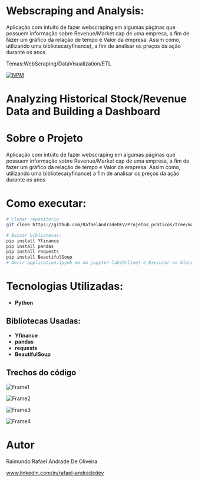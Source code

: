 # Webscraping and Analysis:
Aplicação com intuito de fazer webscraping em algumas páginas que possuem informação sobre Revenue/Market cap de uma empresa, a fim de fazer um gráfico da relação de tempo e Valor da empresa. Assim como, utilizando uma biblioteca(yfinance), a fim de analisar os preços da ação durante os anos.

Temas:WebScraping/DataVisualization/ETL

[![NPM](https://img.shields.io/npm/l/react)](https://github.com/RafaelAndradeDEV/Projetos_praticos/blob/master/LICENSE)

# Analyzing Historical Stock/Revenue Data and Building a Dashboard

# Sobre o Projeto

Aplicação com intuito de fazer webscraping em algumas páginas que possuem informação sobre Revenue/Market cap de uma empresa, a fim de fazer um gráfico da relação de tempo e Valor da empresa. Assim como, utilizando uma biblioteca(yfinance) a fim de analisar os preços da ação durante os anos

# Como executar:

```bash
# clonar repositório
git clone https://github.com/RafaelAndradeDEV/Projetos_praticos/tree/master/WebScraping_and_Analysis

# Baixar bibliotecas:
pip install Yfinance
pip install pandas
pip install requests
pip install BeautifulSoup
# Abrir application.ipynb em um jupyter-lab(Online) e Executar os blocos
```

# Tecnologias Utilizadas:

- **Python**

## Bibliotecas Usadas:

- **Yfinance**
- **pandas**
- **requests**
- **BeautifulSoup**

## Trechos do código
![Frame1](https://github.com/RafaelAndradeDEV/Projetos_praticos/assets/79543917/21c0b69f-03cb-4761-98c2-8846d4fe14cf)

![Frame2](https://github.com/RafaelAndradeDEV/Projetos_praticos/assets/79543917/44ff101d-05d8-4623-a9bf-5bf2dea296cf)

![Frame3](https://github.com/RafaelAndradeDEV/Projetos_praticos/assets/79543917/d82f23f6-ba8c-4600-9e43-d0248fede6bb)

![Frame4](https://github.com/RafaelAndradeDEV/Projetos_praticos/assets/79543917/851b0769-9a00-4a08-a2c9-d2ad0d008fbe)


# Autor

Raimundo Rafael Andrade De Oliveira

www.linkedin.com/in/rafael-andradedev

